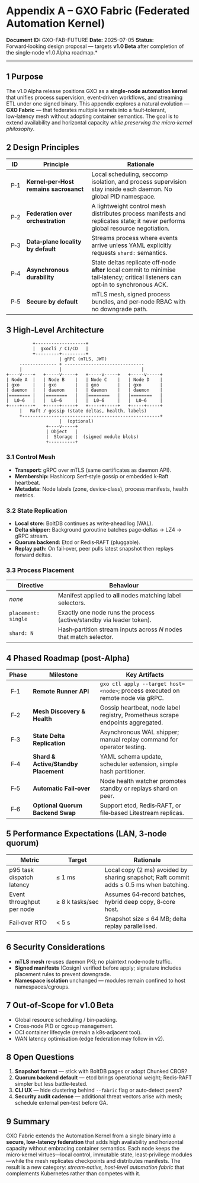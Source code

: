# Appendix A – GXO Fabric (Federated Automation Kernel)

**Document ID:** GXO-FAB-FUTURE
**Date:** 2025-07-05
**Status:** Forward‑looking design proposal — targets **v1.0 Beta** after completion of the single‑node v1.0 Alpha roadmap.*

---

## 1 Purpose

The v1.0 Alpha release positions GXO as a **single‑node automation kernel** that unifies process supervision, event‑driven workflows, and streaming ETL under one signed binary.  This appendix explores a natural evolution — **GXO Fabric** — that federates multiple kernels into a fault‑tolerant, low‑latency mesh without adopting container semantics.  The goal is to extend availability and horizontal capacity *while preserving the micro‑kernel philosophy*.

## 2 Design Principles

|  ID  | Principle                              | Rationale                                                                                                                          |
| ---- | -------------------------------------- | ---------------------------------------------------------------------------------------------------------------------------------- |
|  P‑1 | **Kernel‑per‑Host remains sacrosanct** | Local scheduling, seccomp isolation, and process supervision stay inside each daemon.  No global PID namespace.                    |
|  P‑2 | **Federation over orchestration**      | A lightweight control mesh distributes process manifests and replicates state; it never performs global resource negotiation.     |
|  P‑3 | **Data‑plane locality by default**     | Streams process where events arrive unless YAML explicitly requests `shard:` semantics.                                            |
|  P‑4 | **Asynchronous durability**            | State deltas replicate off‑node **after** local commit to minimise tail‑latency; critical listeners can opt‑in to synchronous ACK. |
|  P‑5 | **Secure by default**                  | mTLS mesh, signed process bundles, and per‑node RBAC with no downgrade path.                                                      |

## 3 High‑Level Architecture

```
          +-------------------+                
          |  gxocli / CI/CD   |
          +---------+---------+
                    | gRPC (mTLS, JWT)
     -------------- + ------------------------------
     |              |                              |
+----v----+   +-----v-----+   +-----v-----+   +-----v-----+
| Node A  |   | Node B    |   | Node C    |   | Node D    |
| gxo     |   | gxo       |   | gxo       |   | gxo       |
| daemon  |   | daemon    |   | daemon    |   | daemon    |
|======== |   |========   |   |========   |   |========   |
|  L0–6   |   |  L0–6     |   |  L0–6     |   |  L0–6     |
+----+----+   +-----+-----+   +-----+-----+   +-----+-----+
     |   Raft / gossip (state deltas, health, labels)
     +----------------------------------------------------+
                    |  (optional)
               +----v-----+
               | Object   |
               |  Storage |  (signed module blobs)
               +----------+
```

### 3.1 Control Mesh

* **Transport:** gRPC over mTLS (same certificates as daemon API).
* **Membership:** Hashicorp Serf‑style gossip or embedded k‑Raft heartbeat.
* **Metadata:** Node labels (zone, device‑class), process manifests, health metrics.

### 3.2 State Replication

* **Local store:** BoltDB continues as write‑ahead log (WAL).
* **Delta shipper:** Background goroutine batches page‑deltas → LZ4 → gRPC stream.
* **Quorum backend:** Etcd or Redis‑RAFT (pluggable).
* **Replay path:** On fail‑over, peer pulls latest snapshot then replays forward deltas.

### 3.3 Process Placement

| Directive           | Behaviour                                                             |
| ------------------- | --------------------------------------------------------------------- |
| *none*              | Manifest applied to **all** nodes matching label selectors.           |
| `placement: single` | Exactly one node runs the process (active/standby via leader token). |
| `shard: N`          | Hash‑partition stream inputs across *N* nodes that match selector.    |

## 4 Phased Roadmap (post‑Alpha)

| Phase | Milestone                            | Key Artifacts                                                                    |
| ----- | ------------------------------------ | -------------------------------------------------------------------------------- |
|  F‑1  | **Remote Runner API**                | `gxo ctl apply --target host=<node>`; process executed on remote node via gRPC. |
|  F‑2  | **Mesh Discovery & Health**          | Gossip heartbeat, node label registry, Prometheus scrape endpoints aggregated.   |
|  F‑3  | **State Delta Replication**          | Asynchronous WAL shipper; manual replay command for operator testing.            |
|  F‑4  | **Shard & Active/Standby Placement** | YAML schema update, scheduler extension, simple hash partitioner.                |
|  F‑5  | **Automatic Fail‑over**              | Node health watcher promotes standby or replays shard on peer.                   |
|  F‑6  | **Optional Quorum Backend Swap**     | Support etcd, Redis‑RAFT, or file‑based Litestream replicas.                     |

## 5 Performance Expectations (LAN, 3‑node quorum)

| Metric                    | Target          | Rationale                                                                               |
| ------------------------- | --------------- | --------------------------------------------------------------------------------------- |
| p95 task dispatch latency | ≤ 1 ms          | Local copy (2 ms) avoided by sharing snapshot; Raft commit adds ≤ 0.5 ms when batching. |
| Event throughput per node | ≥ 8 k tasks/sec | Assumes 64‑record batches, hybrid deep copy, 8‑core host.                               |
| Fail‑over RTO             | < 5 s           | Snapshot size ≤ 64 MB; delta replay parallelised.                                       |

## 6 Security Considerations

* **mTLS mesh** re‑uses daemon PKI; no plaintext node‑node traffic.
* **Signed manifests** (Cosign) verified before apply; signature includes placement rules to prevent downgrade.
* **Namespace isolation** unchanged — modules remain confined to host namespaces/cgroups.

## 7 Out‑of‑Scope for v1.0 Beta

* Global resource scheduling / bin‑packing.
* Cross‑node PID or cgroup management.
* OCI container lifecycle (remain a k8s‑adjacent tool).
* WAN latency optimisation (edge federation may follow in v2).

## 8 Open Questions

1. **Snapshot format** — stick with BoltDB pages or adopt Chunked CBOR?
2. **Quorum backend default** — etcd brings operational weight; Redis‑RAFT simpler but less battle‑tested.
3. **CLI UX** — hide clustering behind `--fabric` flag or auto‑detect peers?
4. **Security audit cadence** — additional threat vectors arise with mesh; schedule external pen‑test before GA.

## 9 Summary

GXO Fabric extends the Automation Kernel from a single binary into a **secure, low‑latency federation** that adds high availability and horizontal capacity without embracing container semantics.  Each node keeps the micro‑kernel virtues—local control, immutable state, least‑privilege modules—while the mesh replicates checkpoints and distributes manifests.  The result is a new category: *stream‑native, host‑level automation fabric* that complements Kubernetes rather than competes with it.

